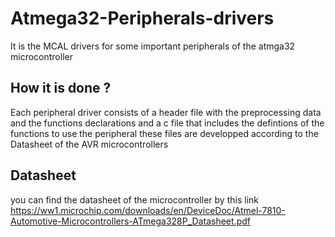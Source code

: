 # Atmega32-Peripherals-drivers
It is the MCAL drivers for some important peripherals of the atmga32 microcontroller
## How it is done ?
Each peripheral driver consists of a header file with the preprocessing data and the functions declarations
and a c file that includes the defintions of the functions to use the peripheral
these files are developped according to the Datasheet of the AVR microcontrollers
## Datasheet
you can find the datasheet of the microcontroller by this link
https://ww1.microchip.com/downloads/en/DeviceDoc/Atmel-7810-Automotive-Microcontrollers-ATmega328P_Datasheet.pdf
